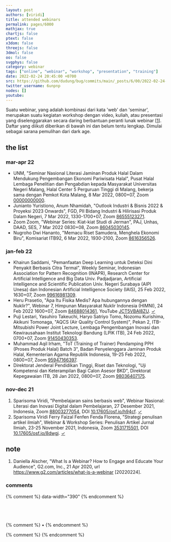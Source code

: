 ```yaml
---
layout: post
authors: [viridi]
title: attended webinars
permalink: pages/6000
mathjax: true
chartjs: false
ptext: false
x3dom: false
threejs: false
3dmol: false
oo: false
svgphys: false
category: webinar
tags: ["online", "webinar", "workshop", "presentation", "training"]
date: 2022-02-24 20:45:00 +0700
src: https://github.com/dudung/bug/commits/main/_posts/6/00/2022-02-24-attended-webinars.md
twitter_username: 6unpnp
nodes: []
youtube:
---
```

Suatu webinar, yang adalah kombinasi dari kata 'web' dan 'seminar', merupakan suatu kegiatan workshop dengan video, kuliah, atau presentasi yang diselenggarakan secara daring berbantuan peranti lunak webinar [[1](#r01)]. Daftar yang diikuti diberikan di bawah ini dan belum tentu lengkap. Dimulai sebagai sarana pemulihan dari dark age.


## the list
### mar-apr 22
+ UNM, "Seminar Nasional Literasi Jaminan Produk Halal Dalam Mendukung Pengembangan Ekonomi Pariwisata Halal", Pusat Halal Lembaga Penelitian dan Pengabdian kepada Masyarakat Universitas Negeri Malang, Halal Center 5 Perguruan Tinggi di Malang, bekerja sama dengan Pemkot Kota Malang, 8 Mar 2022, 0800+07, Zoom [00000000000]().
+ Junianto Yuristiono, Anum Nhamidah, "Outlook Industri & Bisnis 2022 & Proyeksi 2023 Onwards", FGD, PII Bidang Industri & Hilirisasi Produk Dalam Negeri, 7 Mar 2022, 1330-1700+07, Zoom [86555123271](https://us02web.zoom.us/j/86555123271).
+ Zoom Zoom, "Webinar Series: Kiat-kiat Studi di Jerman", PAJ, Unhas, DAAD, SES, 7 Mar 2022 0830+08, Zoom [86045030145](https://us02web.zoom.us/j/86045030145).
+ Nugroho Dwi Hananto, "Memacu Riset Samudera, Menghela Ekonomi Biru", Komisariat ITB92, 6 Mar 2022, 1930-2100, Zoom [8616356526](https://us02web.zoom.us/j/8616356526).

### jan-feb 22
+ Khairun Saddami, "Pemanfaatan Deep Learning untuk Deteksi Dini Penyakit Berbasis Citra Termal", Weekly Seminar, Indonesian Association for Pattern Recognition (INAPR), Research Center for Artificial Intelligence and Big Data Univ. Padjadjaran, Artificial Intelligence and Scientific Publication Univ. Negeri Surabaya (AIPI Unesa) dan Indonesian Artificial Intelligence Society (IAIS), 25 Feb 2022, 1630+07, Zoom [99616981309](https://zoom.us/j/99616981309).
+ Heru Prasetio, "Apa Itu Fisika Medis? Apa hubungannya dengan Nuklir?", Webinar 7, Himpunan Masyarakat Nuklir Indonesia (HIMNI), 24 Feb 2022 1600+07, Zoom [84688014361](https://us02web.zoom.us/w/84688014361), YouTube [JCT5VBAl8ZU](https://www.youtube.com/watch?v=JCT5VBAl8ZU). [✓](https://osf.io/g6y3x/) 
+ Puji Lestari, Yasuhiro Takeuchi, Haryo Satriyo Tomo, Nozomu Kurishima, Akikuni Tomonaga, "AQCS (Air Quality Control System)", Pekan 2, ITB-Mitsubishi Power Joint Lecture, Lembaga Pengembangan Inovasi dan Kewirausahaan Institut Teknologi Bandung (LPIK ITB), 24 Feb 2022, 0700+07, Zoom [91450430353](https://itb-ac-id.zoom.us/j/91450430353).
+ Muhammad Aqil Irham, "ToT (Training of Trainer) Pendamping PPH (Proses Produk Halal) Batch 3", Badan Penyelenggara Jaminan Produk Halal, Kementerian Agama Republik Indonesia, 19-25 Feb 2022, 0800+07, Zoom [95947166397](https://zoom.us/j/95947166397).
+ Direktorat Jenderal Pendidikan Tinggi, Riset dan Teknologi, "Uji Kompetensi dan Keterampilan Bagi Calon Asesor BKD", Direktorat Kepegawaian ITB, 28 Jan 2022, 0800+07, Zoom [98036407175](https://itb-ac-id.zoom.us/j/98036407175).

### nov-dec 21
1. Sparisoma Viridi, "Pembelajaran sains berbasis web", Webinar Nasional: Literasi dan Inovasi Digital dalam Pembelajaran, 27 Desember 2021, Indonesia, Zoom [88003277054](https://zoom.us/j/88003277054), DOI [10.17605/osf.io/h94cf](https://doi.org/10.17605/osf.io/h94cf). [✓](https://osf.io/8g5w6/)
2. Sparisoma Viridi Ferry Faizal Fenfen Fenda Florena, "Strategi penulisan artikel ilmiah", Webinar & Workshop Series: Penulisan Artikel Jurnal Ilmiah, 23-25 November 2021, Indonesia, Zoom [3531715501](https://zoom.us/j/3531715501), DOI [10.17605/osf.io/8dwgj](https://doi.org/10.17605/osf.io/8dwgj). [✓](https://osf.io/9xfzu/)


## note
1. <a name='r01'></a>Daniella Alscher, "What Is a Webinar? How to Engage and Educate Your Audience", G2.com, Inc., 21 Apr 2020, url <https://www.g2.com/articles/what-is-a-webinar> [20220224].

### comments
{% comment %} data-width="390" {% endcomment %}


## &nbsp;
{% comment %} []() &bull; []() {% endcomment %}


<ans>
</ans>


{% comment %}
{% endcomment %}
